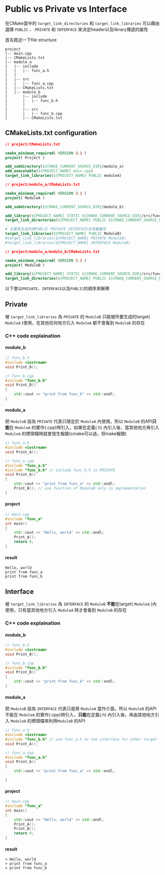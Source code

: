 # Public vs Private vs Interface 
在CMake當中的 `target_link_directories` 和 `target_link_libraries` 可以藉由選擇 `PUBLIC` 、 `PRIVATE` 和 `INTERFACE` 來決定header以及library傳遞的屬性

首先敘述一下file structure

```
project
|-- main.cpp
|-- CMakeLists.txt
|-- module_a
|   |-- include 
|   |   |-- func_a.h
|   |
|   |-- src
|   |   |-- func_a.cpp
|   |-- CMakeLists.txt
|   |-- module_b
|       |-- include 
|       |   |-- func_b.h
|       |
|       |-- src
|       |   |-- func_b.cpp
|       |-- CMakeLists.txt
```

## CMakeLists.txt configuration
```cmake
// project/CMakeLists.txt

cmake_minimum_required( VERSION 3.1 )
project( Project )

add_subdirectory(${CMAKE_CURRENT_SOURCE_DIR}/module_a)
add_executable(${PROJECT_NAME} main.cpp)
target_link_libraries(${PROJECT_NAME} PUBLIC moduleA)

```

```cmake
// project/module_a/CMakeLists.txt

cmake_minimum_required( VERSION 3.1 )
project( ModuleA )

add_subdirectory(${CMAKE_CURRENT_SOURCE_DIR}/module_b)

add_library(${PROJECT_NAME} STATIC ${CMAKE_CURRENT_SOURCE_DIR}/src/func_a.cpp)
target_link_directories(${PROJECT_NAME} PUBLIC ${CMAKE_CURRENT_SOURCE_DIR}/include/)

# 主要是在這利用PUBLIC PRIVATE INTERFACE去改變屬性
target_link_libraries(${PROJECT_NAME} PUBLIC ModuleB)
#target_link_libraries(${PROJECT_NAME} PRIVATE ModuleB)
#target_link_libraries(${PROJECT_NAME} INTERFACE ModuleB)

```

```cmake
// project/module_a/module_b/CMakeLists.txt

cmake_minimum_required( VERSION 3.1 )
project( ModuleB )

add_library(${PROJECT_NAME} STATIC ${CMAKE_CURRENT_SOURCE_DIR}/src/func_b.cpp)
target_link_directories(${PROJECT_NAME} PUBLIC ${CMAKE_CURRENT_SOURCE_DIR}/include/)

```

以下會以`PRIVATE`、`INTERFACE`以及`PUBLIC`的順序來解釋

## Private 

被 `target_link_libraries` 為 `PRIVATE` 的 `ModuleB` 只能被所要生成的target( `ModuleA` )使用，在其他任何地方引入 `ModuleA` 都不會看到 `ModuleB` 的存在

### C++ code explaination 

#### module_b
```cpp
// func_b.h
#include <iostream>
void Print_B();
```

```cpp
// func_b.cpp
#include "func_b.h"
void Print_B()
{
    std::cout << "print from func_b" << std::endl;
}
```

#### module_a
把 `ModuleB` 設為 `PRIVATE` 代表只限定於 `ModuleA` 內使用，所以 `ModuleB` 的API**只能**在 `ModuleA` 的實作(.cpp)時引入，如果在定義(.h)
內引入後，當其他地方再引入 `ModuleA` 的標頭檔時就會發生報錯(cmake可以過，但make報錯)

```cpp
// func_a.h
#include <iostream>
void Print_A();
```


```cpp
// func_a.cpp
#include "func_a.h"
#include "func_b.h" // include func_b.h in PRIVATE
void Print_A()
{
    std::cout << "print from func_a" << std::endl;
    Print_B(); // use function of ModuleB only in implementation 
}
```

#### project

```cpp
// main.cpp
#include "func_a"
int main()
{
    std::cout << "Hello, world" << std::endl;
    Print_A();
    return 0;
}
```

#### result

```console
Hello, world
print from func_a
print from func_b
```

## Interface

被 `target_link_libraries` 為 `INTERFACE` 的 `ModuleB` **不能**在target( `ModuleA` )內使用，只有當其他地方引入 `ModuleA` 時才會看到 `ModuleB` 的存在

### C++ code explaination 

#### module_b
```cpp
// func_b.h
#include <iostream>
void Print_B();
```


```cpp
// func_b.cpp
#include "func_b.h"
void Print_B()
{
    std::cout << "print from func_b" << std::endl;
}
```

#### module_a
把 `ModuleB` 設為 `INTERFACE` 代表只是將 `ModuleA` 當作介面，所以 `ModuleB` 的API不能在 `ModuleA` 的實作(.cpp)時引入，**只能**在定義(.h)
內引入後，再由其他地方引入 `ModuleA` 的標頭檔來利用`ModuleB` 的API

```cpp
// func_a.h
#include <iostream>
#include "func_b.h" // use func_a.h as the interface for other target
void Print_A();
```

```cpp
// func_a.cpp
#include "func_a.h"
void Print_A()
{
    std::cout << "print from func_a" << std::endl;

}
```

#### project

```cpp
// main.cpp
#include "func_a"
int main()
{
    std::cout << "Hello, world" << std::endl;
    Print_A();
    Print_B();
    return 0;
}
```

#### result

```console
> Hello, world
> print from func_a
> print from func_b
```